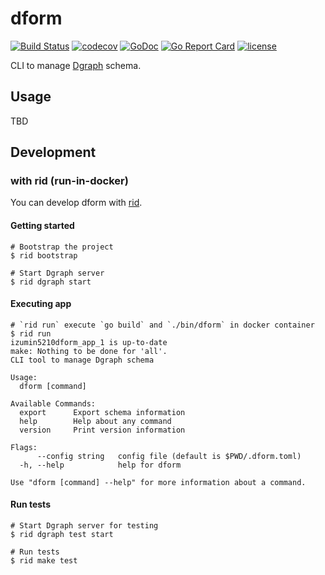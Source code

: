 # dform
[![Build Status](https://travis-ci.org/izumin5210/dform.svg?branch=master)](https://travis-ci.org/izumin5210/dform)
[![codecov](https://codecov.io/gh/izumin5210/dform/branch/master/graph/badge.svg)](https://codecov.io/gh/izumin5210/dform)
[![GoDoc](https://godoc.org/github.com/izumin5210/dform?status.svg)](https://godoc.org/github.com/izumin5210/dform)
[![Go Report Card](https://goreportcard.com/badge/github.com/izumin5210/dform)](https://goreportcard.com/report/github.com/izumin5210/dform)
[![license](https://img.shields.io/github/license/izumin5210/dform.svg)](./LICENSE)

CLI to manage [Dgraph](https://dgraph.io/) schema.

## Usage
TBD

## Development

### with rid (run-in-docker)
You can develop dform with [rid](https://github.com/creasty/rid).
 
#### Getting started

```
# Bootstrap the project
$ rid bootstrap

# Start Dgraph server
$ rid dgraph start
```

#### Executing app

```
# `rid run` execute `go build` and `./bin/dform` in docker container
$ rid run
izumin5210dform_app_1 is up-to-date
make: Nothing to be done for 'all'.
CLI tool to manage Dgraph schema

Usage:
  dform [command]

Available Commands:
  export      Export schema information
  help        Help about any command
  version     Print version information

Flags:
      --config string   config file (default is $PWD/.dform.toml)
  -h, --help            help for dform

Use "dform [command] --help" for more information about a command.
```

#### Run tests

```
# Start Dgraph server for testing
$ rid dgraph test start

# Run tests
$ rid make test
```
